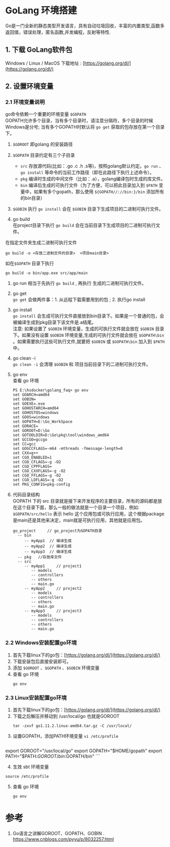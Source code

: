# GoLang 环境搭建
Go是一门全新的静态类型开发语言，具有自动垃圾回收，丰富的内置类型,函数多返回值，错误处理，匿名函数,并发编程，反射等特性.
## 1. 下载 GoLang软件包
Windows / Linux / MacOS 下载地址 : [https://golang.org/dl/](https://golang.org/dl/)

## 2. 设置环境变量
### 2.1 环境变量说明
go命令依赖一个重要的环境变量 `$GOPATH`   
GOPATH允许多个目录，当有多个目录时，请注意分隔符，多个目录的时候Windows是分号;
当有多个GOPATH时默认将 `go get` 获取的包存放在第一个目录下。

1. `$GOROOT`
即golang 的安装路径

1. `$GOPATH` 目录约定有三个子目录
    + `src` 存放源代码(比如：.go .c .h .s等)，按照golang默认约定。`go run` 、 `go install` 等命令的当前工作路径（即在此路径下执行上述命令）。
    + `pkg` 编译时生成的中间文件（比如：.a），golang编译包时生成的库文件。
    + `bin` 编译后生成的可执行文件（为了方便，可以把此目录加入到 `$PATH` 变量中，如果有多个gopath，那么使用 `${GOPATH//://bin:}/bin` 添加所有的bin目录）

1. `$GOBIN`
执行 `go install` 会在 `$GOBIN` 目录下生成项目的二进制可执行文件。


1. go build   
在project目录下执行 `go build` 会在当前目录下生成项目的二进制可执行文件。

在指定文件夹生成二进制可执行文件
```
go build -o <存放二进制文件的目录>  <项目main目录>
```

如在`$GOPATH` 目录下执行
```
go build -o bin/app.exe src/app/main
```
1. go run
相当于先执行 `go build` , 再执行 生成的二进制可执行文件。

1. go get   
`go get` 会做两件事：1. 从远程下载需要用到的包 ; 2. 执行go install


1. go install   
`go install` 会生成可执行文件直接放到bin目录下。如果是一个普通的包，会被编译生成到pkg目录下该文件是.a结尾。   
注意: 如果设置了 `$GOBIN` 环境变量，生成的可执行文件就会放在 `$GOBIN` 目录下。如果没有设置 `$GOBIN` 环境变量,生成的可执行文件就会放在 `$GOPATH\bin` 。如果需要执行这些可执行文件,就要把 `$GOBIN` 或 `$GOPATH\bin` 加入到 `$PATH` 中。

1. go clean -i  
`go clean -i` 会清理 `$GOBIN` 和 项目当前目录下的二进制可执行文件。

1. go env   
    查看 go 环境
    ```
    PS E:\hsdocker\golang_faq> go env
    set GOARCH=amd64
    set GOBIN=
    set GOEXE=.exe
    set GOHOSTARCH=amd64
    set GOHOSTOS=windows
    set GOOS=windows
    set GOPATH=E:\Go_WorkSpace
    set GORACE=
    set GOROOT=D:\Go
    set GOTOOLDIR=D:\Go\pkg\tool\windows_amd64
    set GCCGO=gccgo
    set CC=gcc
    set GOGCCFLAGS=-m64 -mthreads -fmessage-length=0
    set CXX=g++
    set CGO_ENABLED=1
    set CGO_CFLAGS=-g -O2
    set CGO_CPPFLAGS=
    set CGO_CXXFLAGS=-g -O2
    set CGO_FFLAGS=-g -O2
    set CGO_LDFLAGS=-g -O2
    set PKG_CONFIG=pkg-config
    ```

1. 代码目录结构  
GOPATH 下的 src 目录就是接下来开发程序的主要目录，所有的源码都是放在这个目录下面，那么一般的做法就是一个目录一个项目，例如: `$GOPATH/src/hello` 表示 hello 这个应用包或可执行应用，这个根据package是main还是其他来决定，main就是可执行应用，其他就是应用包。
    ```
    go_project     // go_project为GOPATH目录
      -- bin
         -- myApp1  // 编译生成
         -- myApp2  // 编译生成
         -- myApp3  // 编译生成
      -- pkg   //存放库文件
      -- src
         -- myApp1     // project1
            -- models
            -- controllers
            -- others
            -- main.go 
         -- myApp2     // project2
            -- models
            -- controllers
            -- others
            -- main.go 
         -- myApp3     // project3
            -- models
            -- controllers
            -- others
            -- main.go
    ```

### 2.2 Windows安装配置go环境
1. 首先下载linux下的go包：[https://golang.org/dl/](https://golang.org/dl/)
2. 下载安装包后直接安装即可。
3. 添加 `$GOROOT` 、`$GOPATH` 、`$GOBIN` 环境变量
4. 查看 go 环境
    ```
    go env
    ```

### 2.3 Linux安装配置go环境
1. 首先下载linux下的go包：[https://golang.org/dl/](https://golang.org/dl/)
2. 下载之后解压并移动到 /usr/local/go 也就是GOROOT
    ```
    tar -zxvf go1.11.2.linux-amd64.tar.gz -C /usr/local/
    ```
3. 设置GOPATH，添加PATH环境变量 `vi /etc/profile`
    ```
export GOROOT="/usr/local/go"
export GOPATH="$HOME/gopath"
export PATH="$PATH:$GOROOT/bin:$GOPATH/bin"
    ```

4. 生效 sbt 环境变量
```
source /etc/profile
```

5. 查看 go 环境
    ```
    go env
    ```

# 参考
1. Go语言之讲解GOROOT、GOPATH、GOBIN . https://www.cnblogs.com/pyyu/p/8032257.html


